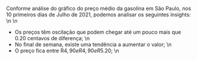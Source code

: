 Conforme análise do gráfico do preço médio da gasolina em São Paulo, nos 10 primeiros dias de Julho de 2021, podemos analisar os seguintes insights: \n
\n
- Os preços têm oscilação que podem chegar até um pouco mais que 0.20 centavos de diferença; \n
- No final de semana, existe uma tendência a aumentar o valor; \n
- O preço fica entre R$4,90 e R$$4,90 e R$5.20; \n
